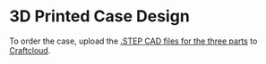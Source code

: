 # 3D Printed Case Design

To order the case, upload the [.STEP CAD files for the three parts](./Parts) to [Craftcloud](https://craftcloud3d.com/).
